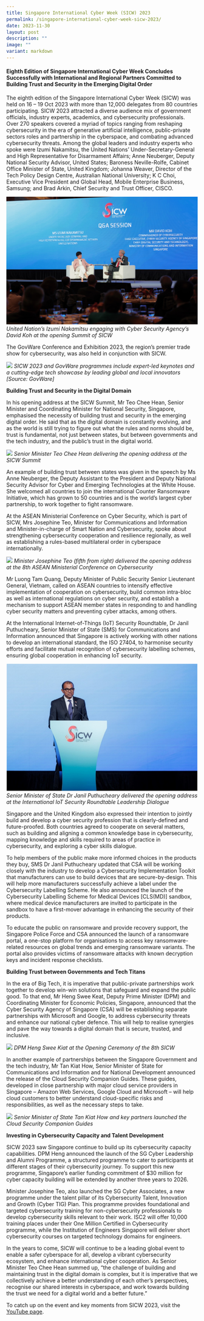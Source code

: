 ```yaml
---
title: Singapore International Cyber Week (SICW) 2023
permalink: /singapore-international-cyber-week-sicw-2023/
date: 2023-11-30
layout: post
description: ""
image: ""
variant: markdown
---
```

#### **Eighth Edition of Singapore International Cyber Week Concludes Successfully with International and Regional Partners Committed to Building Trust and Security in the Emerging Digital Order**

The eighth edition of the Singapore International Cyber Week (SICW) was held on 16 – 19 Oct 2023 with more than 12,000 delegates from 80 countries participating. 
SICW 2023 attracted a diverse audience mix of government officials, industry experts, academics, and cybersecurity professionals. Over 270 speakers covered a myriad of topics ranging from reshaping cybersecurity in the era of generative artificial intelligence, public-private sectors roles and partnership in the cyberspace, and combating advanced cybersecurity threats. 
Among the global leaders and industry experts who spoke were Izumi Nakamitsu, the United Nations’ Under-Secretary-General and High Representative for Disarmament Affairs; Anne Neuberger, Deputy National Security Advisor, United States; Baroness Neville-Rolfe, Cabinet Office Minister of State, United Kingdom; Johanna Weaver, Director of the Tech Policy Design Centre, Australian National University;  K C Choi, Executive Vice President and Global Head, Mobile Enterprise Business, Samsung; and Brad Arkin, Chief Security and Trust Officer, CISCO. 

![](/images/2023%20highlights%20publication/Summit.jpg)
*United Nation’s Izumi Nakamitsu engaging with Cyber Security Agency’s David Koh at the opening Summit of SICW*

The GovWare Conference and Exhibition 2023, the region’s premier trade show for cybersecurity, was also held in conjunction with SICW.

![](/images/2023%20highlights%20publication/D1_Exhibition_149.jpg)
*SICW 2023 and GovWare programmes include expert-led keynotes and a cutting-edge tech showcase by leading global and local innovators
[Source: GovWare]*

**Building Trust and Security in the Digital Domain**

In his opening address at the SICW Summit, Mr Teo Chee Hean, Senior Minister and Coordinating Minister for National Security, Singapore, emphasised the necessity of building trust and security in the emerging digital order. He said that as the digital domain is constantly evolving, and as the world is still trying to figure out what the rules and norms should be, trust is fundamental, not just between states, but between governments and the tech industry, and the public’s trust in the digital world.

![](/images/2023%20highlights%20publication/Summit_SMTeo.jpg)
*Senior Minister Teo Chee Hean delivering the opening address at the SICW Summit*

An example of building trust between states was given in the speech by Ms Anne Neuberger, the Deputy Assistant to the President and Deputy National Security Advisor for Cyber and Emerging Technologies at the White House. She welcomed all countries to join the international Counter Ransomware Initiative, which has grown to 50 countries and is the world’s largest cyber partnership, to work together to fight ransomware. 

At the ASEAN Ministerial Conference on Cyber Security, which is part of SICW, Mrs Josephine Teo, Minister for Communications and Information and Minister-in-charge of Smart Nation and Cybersecurity, spoke about strengthening cybersecurity cooperation and resilience regionally, as well as establishing a rules-based multilateral order in cyberspace internationally. 

![](/images/2023%20highlights%20publication/AMCC.jpg)
*Minister Josephine Teo (fifth from right) delivered the opening address at the 8th ASEAN Ministerial Conference on Cybersecurity*

Mr Luong Tam Quang, Deputy Minister of Public Security Senior Lieutenant General, Vietnam, called on ASEAN countries to intensify effective implementation of cooperation on cybersecurity, build common intra-bloc as well as international regulations on cyber security, and establish a mechanism to support ASEAN member states in responding to and handling cyber security matters and preventing cyber attacks, among others.

At the International Internet-of-Things (IoT) Security Roundtable, Dr Janil Puthucheary, Senior Minister of State (SMS) for Communications and Information announced that Singapore is actively working with other nations to develop an international standard, the ISO 27404, to harmonise security efforts and facilitate mutual recognition of cybersecurity labelling schemes, ensuring global cooperation in enhancing IoT security.

![](/images/2023%20highlights%20publication/Janil.png)
*Senior Minister of State Dr Janil Puthucheary delivered the opening address at the International IoT Security Roundtable Leadership Dialogue*

Singapore and the United Kingdom also expressed their intention to jointly build and develop a cyber security profession that is clearly-defined and future-proofed. Both countries agreed to cooperate on several matters, such as building and aligning a common knowledge base in cybersecurity, mapping knowledge and skills required to areas of practice in cybersecurity, and exploring a cyber skills dialogue. 

To help members of the public make more informed choices in the products they buy, SMS Dr Janil Puthucheary updated that CSA will be working closely with the industry to develop a Cybersecurity Implementation Toolkit that manufacturers can use to build devices that are secure-by-design. This will help more manufacturers successfully achieve a label under the Cybersecurity Labelling Scheme. He also announced the launch of the Cybersecurity Labelling Scheme for Medical Devices [CLS(MD)] sandbox, where medical device manufacturers are invited to participate in the sandbox to have a first-mover advantage in enhancing the security of their products. 

To educate the public on ransomware and provide recovery support, the Singapore Police Force and CSA announced the launch of a ransomware portal, a one-stop platform for organisations to access key ransomware-related resources on global trends and emerging ransomware variants. The portal also provides victims of ransomware attacks with known decryption keys and incident response checklists.

**Building Trust between Governments and Tech Titans**

In the era of Big Tech, it is imperative that public-private partnerships work together to develop win-win solutions that safeguard and expand the public good. To that end, Mr Heng Swee Keat, Deputy Prime Minister (DPM) and Coordinating Minister for Economic Policies, Singapore, announced that the Cyber Security Agency of Singapore (CSA) will be establishing separate partnerships with Microsoft and Google, to address cybersecurity threats and enhance our national cyber defence. This will help to realise synergies and pave the way towards a digital domain that is secure, trusted, and inclusive.

![](/images/2023%20highlights%20publication/DPM_Heng.jpg)
*DPM Heng Swee Kiat at the Opening Ceremony of the 8th SICW*

In another example of partnerships between the Singapore Government and the tech industry, Mr Tan Kiat How, Senior Minister of State for Communications and Information and for National Development announced the release of the Cloud Security Companion Guides. These guides, developed in close partnership with major cloud service providers in Singapore – Amazon Web Services, Google Cloud and Microsoft – will help cloud customers to better understand cloud-specific risks and responsibilities, as well as the necessary steps to take.

![](/images/2023%20highlights%20publication/0D2A6362.jpg)
*Senior Minister of State Tan Kiat How and key partners launched the Cloud Security Companion Guides*

**Investing in Cybersecurity Capacity and Talent Development**

SICW 2023 saw Singapore continue to build up its cybersecurity capacity capabilities. DPM Heng announced the launch of the SG Cyber Leadership and Alumni Programme, a structured programme to cater to participants at different stages of their cybersecurity journey. To support this new programme, Singapore’s earlier funding commitment of $30 million for cyber capacity building will be extended by another three years to 2026. 

Minister Josephine Teo, also launched the SG Cyber Associates, a new programme under the talent pillar of its Cybersecurity Talent, Innovation and Growth (Cyber TIG) Plan. This programme provides foundational and targeted cybersecurity training for non-cybersecurity professionals to develop cybersecurity skills relevant to their work. ISC2 will offer 10,000 training places under their One Million Certified in Cybersecurity programme, while the Institution of Engineers Singapore will deliver short cybersecurity courses on targeted technology domains for engineers.

In the years to come, SICW will continue to be a leading global event to enable a safer cyberspace for all, develop a vibrant cybersecurity ecosystem, and enhance international cyber cooperation. As Senior Minister Teo Chee Hean summed up, “the challenge of building and maintaining trust in the digital domain is complex, but it is imperative that we collectively achieve a better understanding of each other’s perspectives, recognise our shared interests in cyberspace, and work towards building the trust we need for a digital world and a better future.”

To catch up on the event and key moments from SICW 2023, visit the [YouTube page](https://www.youtube.com/@sicwsg).